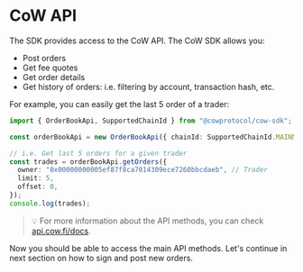 # CoW API

The SDK provides access to the CoW API. The CoW SDK allows you:

- Post orders
- Get fee quotes
- Get order details
- Get history of orders: i.e. filtering by account, transaction hash, etc.

For example, you can easily get the last 5 order of a trader:

```typescript
import { OrderBookApi, SupportedChainId } from "@cowprotocol/cow-sdk";

const orderBookApi = new OrderBookApi({ chainId: SupportedChainId.MAINNET });

// i.e. Get last 5 orders for a given trader
const trades = orderBookApi.getOrders({
  owner: "0x00000000005ef87f8ca7014309ece7260bbcdaeb", // Trader
  limit: 5,
  offset: 0,
});
console.log(trades);
```

> 💡 For more information about the API methods, you can check [api.cow.fi/docs](https://api.cow.fi/docs).

Now you should be able to access the main API methods. Let's continue in next section on how to sign and post new orders.
